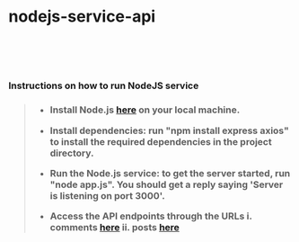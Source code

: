 <h1>nodejs-service-api<h1>
<br>


<h3>Instructions on how to run NodeJS service<h3>

> - Install Node.js [here](https://www.nodejs.org) on your local machine.
> 
> - Install dependencies: run "npm install express axios" to install the required dependencies in the project directory.
> 
> - Run the Node.js service: to get the server started, run "node app.js". You should get a reply saying 'Server is listening on port 3000'.
> 
> - Access the API endpoints through the URLs
i. comments [here](https://jsonplaceholder.typicode.com/comments)
ii. posts [here](https://jsonplaceholder.typicode.com/posts)

